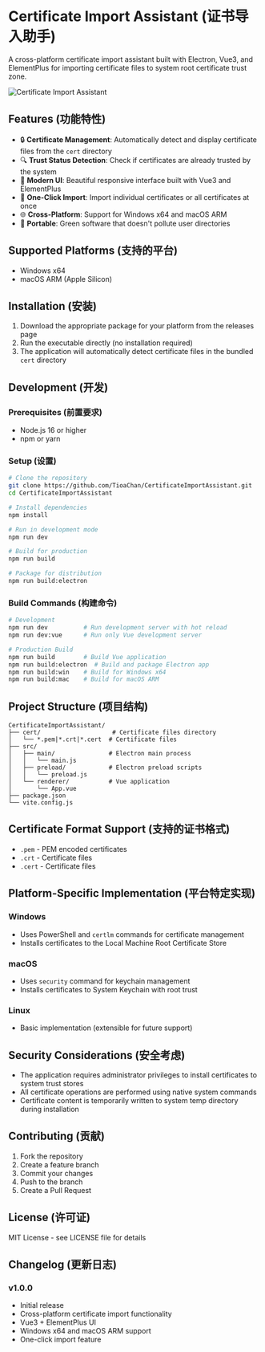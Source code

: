 # Certificate Import Assistant (证书导入助手)

A cross-platform certificate import assistant built with Electron, Vue3, and ElementPlus for importing certificate files to system root certificate trust zone.

![Certificate Import Assistant](https://github.com/user-attachments/assets/f9d16fc0-9feb-4be3-80e7-4bdfe1deb130)

## Features (功能特性)

- 🔒 **Certificate Management**: Automatically detect and display certificate files from the `cert` directory
- 🔍 **Trust Status Detection**: Check if certificates are already trusted by the system
- 📱 **Modern UI**: Beautiful responsive interface built with Vue3 and ElementPlus
- 🚀 **One-Click Import**: Import individual certificates or all certificates at once
- 🌐 **Cross-Platform**: Support for Windows x64 and macOS ARM
- 💚 **Portable**: Green software that doesn't pollute user directories

## Supported Platforms (支持的平台)

- Windows x64
- macOS ARM (Apple Silicon)

## Installation (安装)

1. Download the appropriate package for your platform from the releases page
2. Run the executable directly (no installation required)
3. The application will automatically detect certificate files in the bundled `cert` directory

## Development (开发)

### Prerequisites (前置要求)

- Node.js 16 or higher
- npm or yarn

### Setup (设置)

```bash
# Clone the repository
git clone https://github.com/TioaChan/CertificateImportAssistant.git
cd CertificateImportAssistant

# Install dependencies
npm install

# Run in development mode
npm run dev

# Build for production
npm run build

# Package for distribution
npm run build:electron
```

### Build Commands (构建命令)

```bash
# Development
npm run dev          # Run development server with hot reload
npm run dev:vue      # Run only Vue development server

# Production Build
npm run build        # Build Vue application
npm run build:electron  # Build and package Electron app
npm run build:win    # Build for Windows x64
npm run build:mac    # Build for macOS ARM
```

## Project Structure (项目结构)

```
CertificateImportAssistant/
├── cert/                    # Certificate files directory
│   └── *.pem|*.crt|*.cert  # Certificate files
├── src/
│   ├── main/               # Electron main process
│   │   └── main.js
│   ├── preload/            # Electron preload scripts
│   │   └── preload.js
│   └── renderer/           # Vue application
│       └── App.vue
├── package.json
└── vite.config.js
```

## Certificate Format Support (支持的证书格式)

- `.pem` - PEM encoded certificates
- `.crt` - Certificate files
- `.cert` - Certificate files

## Platform-Specific Implementation (平台特定实现)

### Windows
- Uses PowerShell and `certlm` commands for certificate management
- Installs certificates to the Local Machine Root Certificate Store

### macOS
- Uses `security` command for keychain management
- Installs certificates to System Keychain with root trust

### Linux
- Basic implementation (extensible for future support)

## Security Considerations (安全考虑)

- The application requires administrator privileges to install certificates to system trust stores
- All certificate operations are performed using native system commands
- Certificate content is temporarily written to system temp directory during installation

## Contributing (贡献)

1. Fork the repository
2. Create a feature branch
3. Commit your changes
4. Push to the branch
5. Create a Pull Request

## License (许可证)

MIT License - see LICENSE file for details

## Changelog (更新日志)

### v1.0.0
- Initial release
- Cross-platform certificate import functionality
- Vue3 + ElementPlus UI
- Windows x64 and macOS ARM support
- One-click import feature
